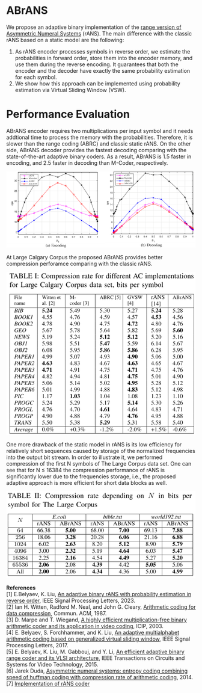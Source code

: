 # ABrANS
We propose an adaptive binary implementation of the [range version of Asymmetric Numeral Systems](https://github.com/rygorous/ryg_rans) (rANS). The main difference with the classic rANS based on a static model are the following:
1. As rANS encoder processes symbols in reverse order, we estimate the probabilities in forward order, store them into the encoder
memory, and use them during the reverse encoding. It guarantees that both the encoder and the decoder have exactly the same
probability estimation for each symbol.
2. We show how this approach can be implemented using probability estimation via Virtual Sliding Window (VSW).

# Performance Evaluation
ABrANS encoder requires two multiplications per input symbol and it needs addtional time to process the memory with the probabilities. Therefore, it is slower than the range coding (ABRC) and classic static rANS. On the other side, ABrANS decoder provides the fastest decoding comparing with the state-of-the-art adaptive binary coders. As a result, ABrANS is 1.5 faster in encoding, and 2.5 faster in decoding than M-Coder, respectively.   

![Speed comparison](./doc/speed.png)

At Large Calgary Corpus the proposed ABrANS provides better compression perforamce comparing with the classic rANS.

![Compression performance comparison](./doc/LargeCalgaryCorpus.png)

One more drawback of the static model in rANS is its low efficiency for relatively short sequences caused by storage of the normalized frequencies into the output bit stream. In order to illustrate it, we performed compression of the first N symbols of The Large Corpus data set. One can see that for N ≤ 16384 the compression performance of rANS is significantly lower due to the frequencies storage, i.e., the proposed adaptive approach is more efficient for short data blocks as well.

![Compression performance comparison](./doc/LargeCorpus.png)


**References**<br />
[1] E.Belyaev, K. Liu, [An adaptive binary rANS with probability estimation in reverse order](https://ieeexplore.ieee.org/document/10283871), IEEE Signal Processing Letters, 2023. <br />
[2] Ian H. Witten, Radford M. Neal, and John G. Cleary, [Arithmetic coding for data compression](https://dl.acm.org/doi/10.1145/214762.214771), Commun. ACM, 1987. <br />
[3] D. Marpe and T. Wiegand, [A highly efficient multiplication-free binary arithmetic coder and its application in video coding](https://ieeexplore.ieee.org/abstract/document/1246667), ICIP, 2003. <br />
[4] E. Belyaev, S. Forchhammer, and K. Liu, [An adaptive multialphabet arithmetic coding based on generalized virtual sliding window](https://ieeexplore.ieee.org/document/7930427), IEEE Signal Processing Letters, 2017. <br />
[5] E. Belyaev, K. Liu, M. Gabbouj, and Y. Li, [An efficient adaptive binary range coder and its VLSI architecture](https://ieeexplore.ieee.org/document/6963444), IEEE Transactions on Circuits and Systems for Video Technology, 2015. <br />
[6] Jarek Duda, [Asymmetric numeral systems: entropy coding combining speed of huffman coding with compression rate of arithmetic coding](https://arxiv.org/abs/1311.2540), 2014. <br />
[7] [Implementation of rANS coder](https://github.com/rygorous/ryg_rans) <br />
